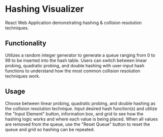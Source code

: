 # Hashing Visualizer
React Web Application demonstrating hashing & collision resolution techniques.

## Functionality
Utilizes a random integer generator to generate a queue ranging from 0 to 99 to be inserted into the hash table. Users can switch between linear probing, quadratic probing, and double hashing with user-input hash functions to understand how the most common collision resolution techniques work.

## Usage
Choose between linear probing, quadratic probing, and double hashing as the collision resolution technique. Input desired hash function(s) and utilize the "Input Element" button, information box, and grid to see how the hashing logic works and where each value is being placed. When all values are removed from the queue, use the "Reset Queue" button to reset the queue and grid so hashing can be repeated.
